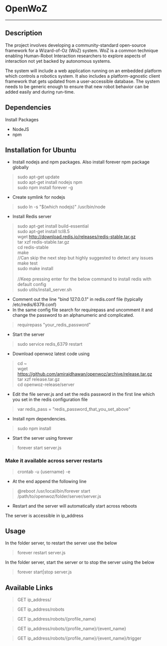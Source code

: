 # OpenWoZ
---
## Description
The project involves developing a community-standard open-source framework for a Wizard-of-Oz (WoZ) system. WoZ is a common technique enabling Human-Robot Interaction researchers to explore aspects of interaction not yet backed by autonomous systems.

The system will include a web application running on an embedded platform which controls a robotics system. It also includes a platform-agnostic client framework that gets updated from a user-accessible database. The system needs to be generic enough to ensure that new robot behavior can be added easily and during run-time.

## Dependencies
Install Packages

* NodeJS
* npm

## Installation for Ubuntu

* Install nodejs and npm packages. Also install forever npm package globally

> sudo apt-get update <br/>
> sudo apt-get install nodejs npm <br/>
> sudo npm install forever -g

* Create symlink for nodejs

> sudo ln -s "$(which nodejs)" /usr/bin/node

* Install Redis server

> sudo apt-get install build-essential <br/>
> sudo apt-get install tcl8.5 <br/>
> wget http://download.redis.io/releases/redis-stable.tar.gz <br/>
> tar xzf redis-stable.tar.gz <br/>
> cd redis-stable <br/>
> make <br/>
> //Can skip the next step but highly suggested to detect any issues <br/>
> make test <br/>
> sudo make install <br/>
> <br/>
> //Keep pressing enter for the below command to install redis with default config <br/>
> sudo utils/install_server.sh <br/>

* Comment out the line "bind 127.0.0.1" in redis.conf file (typically /etc/redis/6379.conf)
* In the same config file search for requirepass and uncomment it and change the password to an alphanumeric and complicated.

> requirepass "your_redis_password"

* Start the server

> sudo service redis_6379 restart

* Download openwoz latest code using

> cd ~ <br/>
> wget https://github.com/amirajdhawan/openwoz/archive/release.tar.gz <br/>
> tar xzf release.tar.gz <br/>
> cd openwoz-release/server <br/>

* Edit the file server.js and set the redis password in the first line which you set in the redis configuration file

> var redis_pass = "redis_password_that_you_set_above"

* Install npm dependencies.

> sudo npm install <br/>

* Start the server using forever

> forever start server.js

### Make it available across server restarts

> crontab -u {username} -e <br/>

* At the end append the following line

> @reboot /usr/local/bin/forever start /path/to/openwoz/folder/server/server.js

* Restart and the server will automatically start across reboots

The server is accessible in ip_address

## Usage
In the folder server, to restart the server use the below

> forever restart server.js

In the folder server, start the server or to stop the server using the below

> forever start|stop server.js

## Available Links

> GET ip_address/

> GET ip_address/robots

> GET ip_address/robots/{profile_name}

> GET ip_address/robots/{profile_name}/{event_name}

> GET ip_address/robots/{profile_name}/{event_name}/trigger
